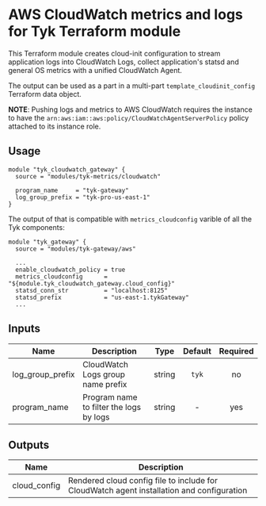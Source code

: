 # AWS CloudWatch metrics and logs for Tyk Terraform module

This Terraform module creates cloud-init configuration to stream application logs into CloudWatch Logs, collect application's statsd and general OS metrics with a unified CloudWatch Agent.

The output can be used as a part in a multi-part `template_cloudinit_config` Terraform data object.

**NOTE**: Pushing logs and metrics to AWS CloudWatch requires the instance to have the `arn:aws:iam::aws:policy/CloudWatchAgentServerPolicy` policy attached to its instance role.

## Usage

```hcl
module "tyk_cloudwatch_gateway" {
  source = "modules/tyk-metrics/cloudwatch"

  program_name     = "tyk-gateway"
  log_group_prefix = "tyk-pro-us-east-1"
}
```

The output of that is compatible with `metrics_cloudconfig` varible of all the Tyk components:

```hcl
module "tyk_gateway" {
  source = "modules/tyk-gateway/aws"

  ...
  enable_cloudwatch_policy = true
  metrics_cloudconfig      = "${module.tyk_cloudwatch_gateway.cloud_config}"
  statsd_conn_str          = "localhost:8125"
  statsd_prefix            = "us-east-1.tykGateway"
  ...
```


## Inputs

| Name | Description | Type | Default | Required |
|------|-------------|:----:|:-----:|:-----:|
| log\_group\_prefix | CloudWatch Logs group name prefix | string | `tyk` | no |
| program\_name | Program name to filter the logs by logs | string | - | yes |

## Outputs

| Name | Description |
|------|-------------|
| cloud\_config | Rendered cloud config file to include for CloudWatch agent installation and configuration |

